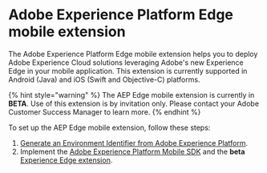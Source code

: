 # Adobe Experience Platform Edge mobile extension

The Adobe Experience Platform Edge mobile extension helps you to deploy Adobe Experience Cloud solutions leveraging Adobe's new Experience Edge in your mobile application. This extension is currently supported in Android \(Java\) and iOS \(Swift and Objective-C\) platforms.

{% hint style="warning" %}
The AEP Edge mobile extension is currently in **BETA**. Use of this extension is by invitation only. Please contact your Adobe Customer Success Manager to learn more.
{% endhint %}

To set up the AEP Edge mobile extension, follow these steps:

1. [Generate an Environment Identifier from Adobe Experience Platform](experience-platform-setup.md).
2. Implement the [Adobe Experience Platform Mobile SDK](../../) and the **beta** [Experience Edge extension](set-up-the-sdk.md).

